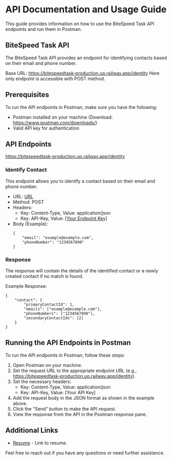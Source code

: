 # API Documentation and Usage Guide

This guide provides information on how to use the BiteSpeed Task API endpoints and run them in Postman.

## BiteSpeed Task API

The BiteSpeed Task API provides an endpoint for identifying contacts based on their email and phone number.

Base URL: https://bitespeedtask-production.up.railway.app/identity
Here only endpoint is accessible with POST method.

## Prerequisites

To run the API endpoints in Postman, make sure you have the following:

- Postman installed on your machine (Download: https://www.postman.com/downloads/)
- Valid API key for authentication

## API Endpoints
https://bitespeedtask-production.up.railway.app/identity

### Identify Contact

This endpoint allows you to identify a contact based on their email and phone number.

- URL: [URL](https://bitespeedtask-production.up.railway.app/identity)
- Method: POST
- Headers: 
    - Key: Content-Type, Value: application/json
    - Key: API-Key, Value: [[Your Endpoint Key]](https://bitespeedtask-production.up.railway.app/identity)
- Body (Example):
    ```
    {
        "email": "example@example.com",
        "phoneNumber": "1234567890"
    }
    ```

### Response

The response will contain the details of the identified contact or a newly created contact if no match is found.

Example Response:
```
{
    "contact": {
        "primaryContactId": 1,
        "emails": ["example@example.com"],
        "phoneNumbers": ["1234567890"],
        "secondaryContactIds": [2]
    }
}
```

## Running the API Endpoints in Postman

To run the API endpoints in Postman, follow these steps:

1. Open Postman on your machine.
2. Set the request URL to the appropriate endpoint URL (e.g., https://bitespeedtask-production.up.railway.app/identity).
3. Set the necessary headers:
   - Key: Content-Type, Value: application/json
   - Key: API-Key, Value: [Your API Key]
4. Add the request body in the JSON format as shown in the example above.
5. Click the "Send" button to make the API request.
6. View the response from the API in the Postman response pane.

## Additional Links

- [Resume]((https://drive.google.com/file/d/1L_KCcIBjF8h-AthIZlS-wkB1vuOJffmK/view?usp=drive_link)) - Link to resume.

Feel free to reach out if you have any questions or need further assistance.
